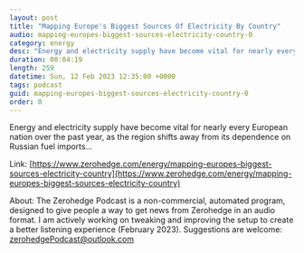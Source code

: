 ```yaml
---
layout: post
title: "Mapping Europe's Biggest Sources Of Electricity By Country"
audio: mapping-europes-biggest-sources-electricity-country-0
category: energy
desc: "Energy and electricity supply have become vital for nearly every European nation over the past year, as the region shifts away from its dependence on Russian fuel imports..."
duration: 00:04:19
length: 259
datetime: Sun, 12 Feb 2023 12:35:00 +0000
tags: podcast
guid: mapping-europes-biggest-sources-electricity-country-0
order: 0
---
```

Energy and electricity supply have become vital for nearly every European nation over the past year, as the region shifts away from its dependence on Russian fuel imports...

Link: [https://www.zerohedge.com/energy/mapping-europes-biggest-sources-electricity-country](https://www.zerohedge.com/energy/mapping-europes-biggest-sources-electricity-country)

About: The Zerohedge Podcast is a non-commercial, automated program, designed to give people a way to get news from Zerohedge in an audio format.  I am actively working on tweaking and improving the setup to create a better listening experience (February 2023).  Suggestions are welcome: [zerohedgePodcast@outlook.com](mailto:zerohedgePodcast@outlook.com)